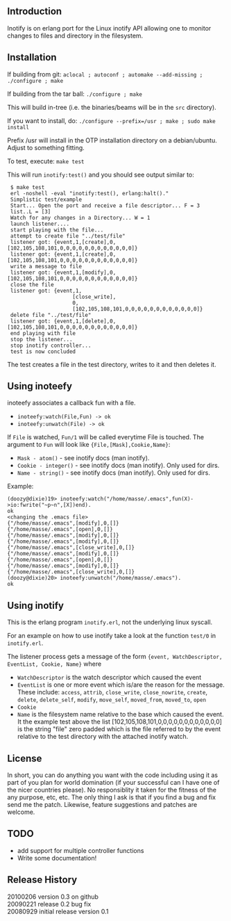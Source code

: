 Introduction
------------
Inotify is on erlang port for the Linux inotify API allowing one to monitor
changes to files and directory in the filesystem.

Installation
------------
If building from git:
 `aclocal ; autoconf ; automake --add-missing ; ./configure ; make`

If building from the tar ball:
 `./configure ; make`

This will build in-tree (i.e. the binaries/beams will be in the `src`
directory).

If you want to install, do:
 `./configure --prefix=/usr ; make ; sudo make install`

Prefix /usr will install in the OTP installation directory on a
debian/ubuntu. Adjust to something fitting.

To test, execute:
 `make test`

This will run `inotify:test()` and you should see output similar to:

```
 $ make test
 erl -noshell -eval "inotify:test(), erlang:halt()."
 Simplistic test/example
 Start... Open the port and receive a file descriptor... F = 3
 list..L = [3]
 Watch for any changes in a Directory... W = 1
 launch listener....
 start playing with the file...
 attempt to create file "../test/file"
 listener got: {event,1,[create],0,[102,105,108,101,0,0,0,0,0,0,0,0,0,0,0,0]}
 listener got: {event,1,[create],0,[102,105,108,101,0,0,0,0,0,0,0,0,0,0,0,0]}
 write a message to file
 listener got: {event,1,[modify],0,[102,105,108,101,0,0,0,0,0,0,0,0,0,0,0,0]}
 close the file
 listener got: {event,1,
                     [close_write],
                     0,
                     [102,105,108,101,0,0,0,0,0,0,0,0,0,0,0,0]}
 delete file "../test/file"
 listener got: {event,1,[delete],0,[102,105,108,101,0,0,0,0,0,0,0,0,0,0,0,0]}
 end playing with file
 stop the listener...
 stop inotify controller...
 test is now concluded
```

The test creates a file in the test directory, writes to it and then deletes it.


Using inoteefy
--------------

inoteefy associates a callback fun with a file.

- `inoteefy:watch(File,Fun) -> ok`
- `inoteefy:unwatch(File) -> ok`

If `File` is watched, `Fun/1` will be called everytime File is
touched. The argument to `Fun` will look like `{File,[Mask],Cookie,Name}`:

- `Mask - atom()` - see inotify docs (man inotify).
- `Cookie - integer()` - see inotify docs (man inotify). Only used for dirs.
- `Name - string()` - see inotify docs (man inotify). Only used for dirs.

Example:

```
(doozy@dixie)19> inoteefy:watch("/home/masse/.emacs",fun(X)->io:fwrite("~p~n",[X])end).
ok                                                                              
<changing the .emacs file>
{"/home/masse/.emacs",[modify],0,[]}                                            
{"/home/masse/.emacs",[open],0,[]}                                              
{"/home/masse/.emacs",[modify],0,[]}
{"/home/masse/.emacs",[modify],0,[]}
{"/home/masse/.emacs",[close_write],0,[]}
{"/home/masse/.emacs",[modify],0,[]}
{"/home/masse/.emacs",[open],0,[]}
{"/home/masse/.emacs",[modify],0,[]}
{"/home/masse/.emacs",[close_write],0,[]}
(doozy@dixie)20> inoteefy:unwatch("/home/masse/.emacs").
ok
```


Using inotify
-------------

This is the erlang program `inotify.erl`, not the underlying linux syscall.

For an example on how to use inotify take a look at the function
`test/0` in `inotify.erl`.

The listener process gets a message of the form
   `{event, WatchDescriptor, EventList, Cookie, Name}`
where
   - `WatchDescriptor` is the watch descriptor which caused the event
   - `EventList` is one or more event which is/are the reason for the message. These 
     include:
       `access`, `attrib`, `close_write`, `close_nowrite`, `create`, `delete`, `delete_self`,
       `modify`, `move_self`, `moved_from`, `moved_to`, `open`
   - `Cookie`
   - `Name` is the filesystem name relative to the base which caused the event. It
     the example test above the list [102,105,108,101,0,0,0,0,0,0,0,0,0,0,0,0]
     is the string "file" zero padded which is the file referred to by the
     event relative to the test directory with the attached inotify watch.


License
-------
In short, you can do anything you want with the code including using it as part
of you plan for world domination (if your successful can I have one of the nicer
countries please). No responsiblity it taken for the fitness of the any purpose,
etc, etc. The only thing I ask is that if you find a bug and fix send me the
patch. Likewise, feature suggestions and patches are welcome.

TODO
----
* add support for multiple controller functions
* Write some documentation!



Release History
---------------
20100206 version 0.3 on github  
20090221 release 0.2 bug fix  
20080929 initial release version 0.1

